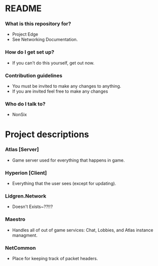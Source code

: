 # README #

### What is this repository for? ###

* Project Edge
* See Networking Documentation.

### How do I get set up? ###

* If you can't do this yourself, get out now.

### Contribution guidelines ###

* You must be invited to make any changes to anything.
* If you are invited feel free to make any changes

### Who do I talk to? ###

* NonSix

# Project descriptions #

### Atlas [Server] ###

* Game server used for everything that happens in game.

### Hyperion [Client] ###

* Everything that the user sees (except for updating).

### Lidgren.Network ###

* Doesn't Exists~??!!?

### Maestro ###

* Handles all of out of game services: Chat, Lobbies, and Atlas instance managment.

### NetCommon ###

* Place for keeping track of packet headers.
